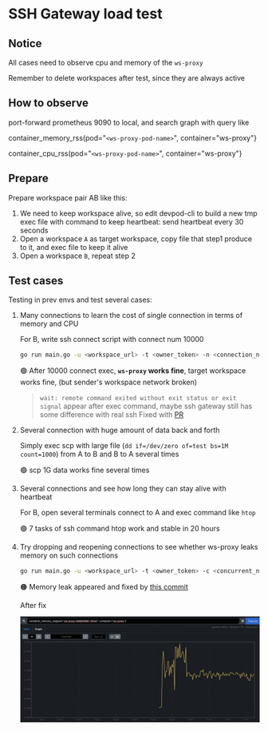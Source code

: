 # SSH Gateway load test

## Notice

All cases need to observe cpu and memory of the `ws-proxy`

Remember to delete workspaces after test, since they are always active

## How to observe

port-forward prometheus 9090 to local, and search graph with query like

container_memory_rss(pod="`<ws-proxy-pod-name>`", container="ws-proxy"}

container_cpu_rss(pod="`<ws-proxy-pod-name>`", container="ws-proxy"}

## Prepare

Prepare workspace pair AB like this:

1. We need to keep workspace alive, so edit devpod-cli to build a new tmp exec file with command to keep heartbeat: send heartbeat every 30 seconds
2. Open a workspace `A` as target workspace, copy file that step1 produce to it, and exec file to keep it alive
3. Open a workspace `B`, repeat step 2


## Test cases

Testing in prev envs and test several cases:

1. Many connections to learn the cost of single connection in terms of memory and CPU

    For B, write ssh connect script with connect num 10000

    ```sh
    go run main.go -u <workspace_url> -t <owner_token> -n <connection_num> lotconn
    ```

    🟢 After 10000 connect exec, **`ws-proxy` works fine**, target workspace works fine, (but sender's workspace network broken)
    > `wait: remote command exited without exit status or exit signal` appear after exec command, maybe ssh gateway still has some difference with real ssh
    > Fixed with [PR](https://github.com/khulnasoft/devpod/pull/7772)

2. Several connection with huge amount of data back and forth

    Simply exec scp with large file (`dd if=/dev/zero of=test bs=1M count=1000`) from A to B and B to A several times

    🟢 scp 1G data works fine several times

3. Several connections and see how long they can stay alive with heartbeat

    For B, open several terminals connect to A and exec command like `htop`

    🟢 7 tasks of ssh command htop work and stable in 20 hours

4. Try dropping and reopening connections to see whether ws-proxy leaks memory on such connections

    ```sh
    go run main.go -u <workspace_url> -t <owner_token> -c <concurrent_num> reopen
    ```

    🟠 Memory leak appeared and fixed by [this commit](https://github.com/khulnasoft/devpod/pull/7772/commits/e5c3defe2588774cf713b948f0dac35ef94350e9)

    After fix

    ![step4-wx-proxy-mem](./step4-ws-proxy-mem.png)
